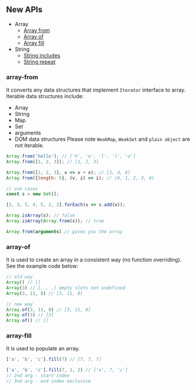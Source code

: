 ## New APIs

* Array
  * [Array from](#array-from)
  * [Array of](#array-of)
  * [Array fill](#array-fill)
* String
  * [String includes](#string-includes)
  * [String repeat](#string-repeat)

### array-from
It converts any data structures that implement `Iterator` interface to array.
Iterable data structures include:
  * Array
  * String
  * Map
  * Set
  * arguments
  * DOM data structures
Please note `WeakMap`, `WeakSet` and `plain object` are not iterable.

```js
Array.from('hello'); // ['h', 'e', 'l', 'l', 'o']
Array.from([1, 2, 3]); // [1, 2, 3]

Array.from([1, 2, 3], x => x + x); // [2, 4, 6]
Array.from({length: 5}, (v, i) => i); // [0, 1, 2, 3, 4]
```

```js
// use cases
const s = new Set();

[2, 3, 5, 4, 5, 2, 2].forEach(x => s.add(x));

Array.isArray(s); // false
Array.isArray(Array.from(s)); // true

Array.from(arguments) // gives you the array
```
### array-of
It is used to create an array in a consistent way (no function overriding). See the example code below:

```js
// old way
Array() // []
Array(3) // [, , ,] empty slots not undefined
Array(3, 11, 8) // [3, 11, 8]

// new way
Array.of(3, 11, 8) // [3, 11, 8]
Array.of(3) // [3]
Array.of() // []
```

### array-fill
It is used to populate an array.

```js
['a', 'b', 'c'].fill(7) // [7, 7, 7]

['a', 'b', 'c'].fill(7, 1, 2) // ['a', 7, 'c']
// 2nd arg - start index
// 3nd arg - end index exclusive
```



